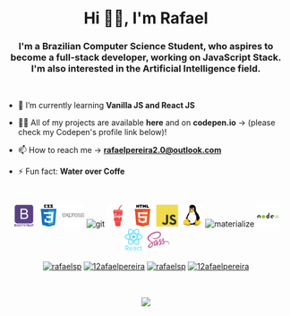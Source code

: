 <h1 align="center">Hi 👋🏾, I'm Rafael</h1>
<h3 align="center">I'm a Brazilian Computer Science Student, who aspires to become a full-stack developer, working on JavaScript Stack. I'm also interested in the Artificial Intelligence field.</h3>

<br>

- 🌱 I’m currently learning **Vanilla JS and React JS**

- 👨‍💻 All of my projects are available **here** and on **codepen.io** -> (please check my Codepen's profile link below)!

- 📫 How to reach me -> **rafaelpereira2.0@outlook.com**

- ⚡ Fun fact: **Water over Coffe**

<br>

<p align="center"><img src="https://raw.githubusercontent.com/devicons/devicon/master/icons/bootstrap/bootstrap-plain-wordmark.svg" alt="bootstrap" width="40" height="40"/> <img src="https://raw.githubusercontent.com/devicons/devicon/master/icons/css3/css3-original-wordmark.svg" alt="css3" width="40" height="40"/> <img src="https://raw.githubusercontent.com/devicons/devicon/master/icons/express/express-original-wordmark.svg" alt="express" width="40" height="40"/> <img src="https://www.vectorlogo.zone/logos/git-scm/git-scm-icon.svg" alt="git" width="40" height="40"/> <img src="https://raw.githubusercontent.com/devicons/devicon/master/icons/gulp/gulp-plain.svg" alt="gulp" width="40" height="40"/> <img src="https://raw.githubusercontent.com/devicons/devicon/master/icons/html5/html5-original-wordmark.svg" alt="html5" width="40" height="40"/> <img src="https://raw.githubusercontent.com/devicons/devicon/master/icons/javascript/javascript-original.svg" alt="javascript" width="40" height="40"/> <img src="https://raw.githubusercontent.com/devicons/devicon/master/icons/linux/linux-original.svg" alt="linux" width="40" height="40"/> <img src="https://raw.githubusercontent.com/prplx/svg-logos/5585531d45d294869c4eaab4d7cf2e9c167710a9/svg/materialize.svg" alt="materialize" width="40" height="40"/> <img src="https://raw.githubusercontent.com/devicons/devicon/master/icons/nodejs/nodejs-original-wordmark.svg" alt="nodejs" width="40" height="40"/> <img src="https://raw.githubusercontent.com/devicons/devicon/master/icons/react/react-original-wordmark.svg" alt="react" width="40" height="40"/> <img src="https://raw.githubusercontent.com/devicons/devicon/master/icons/sass/sass-original.svg" alt="sass" width="40" height="40"/></p>

<p align="center">
<a href="https://codepen.io/rafaelsp" target="_blank"><img align="center" src="https://cdn.jsdelivr.net/npm/simple-icons@3.0.1/icons/codepen.svg" alt="rafaelsp" height="30" width="30" /></a>
<a href="https://dev.to/rafaelsp" target="_blank"><img align="center" src="https://cdn.jsdelivr.net/npm/simple-icons@3.0.1/icons/dev-dot-to.svg" alt="12afaelpereira" height="30" width="30" /></a>
<a href="https://twitter.com/rafaelsp" target="_blank"><img align="center" src="https://cdn.jsdelivr.net/npm/simple-icons@3.0.1/icons/twitter.svg" alt="rafaelsp" height="30" width="30" /></a>
<a href="https://linkedin.com/in/rafaelpereiracs" target="_blank"><img align="center" src="https://cdn.jsdelivr.net/npm/simple-icons@3.0.1/icons/linkedin.svg" alt="12afaelpereira" height="30" width="30" /></a>
</p>

<br>

<p align="center">
  <!--[![Top Langs](https://github-readme-stats.vercel.app/api/top-langs/?username=12afaelPereira&layout=compact)](https://github.com/12afaelPereira/github-readme-stats)-->
  <a href="https://github.com/12afaelPereira/github-readme-stats">
  <img align="center" src="https://github-readme-stats.vercel.app/api/top-langs/?username=12afaelPereira&layout=compact" />
</a>
</p>
